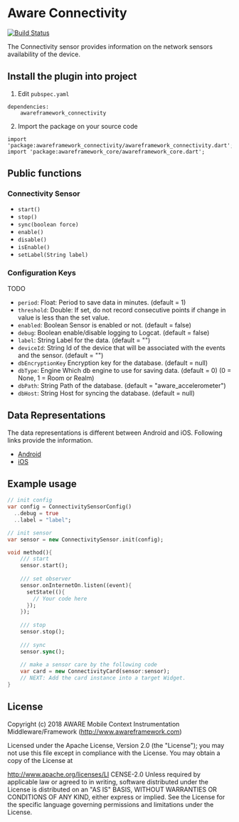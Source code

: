 # Aware Connectivity

[![Build Status](https://travis-ci.org/awareframework/awareframework_connectivity.svg?branch=master)](https://travis-ci.org/awareframework/awareframework_connectivity)

The Connectivity sensor provides information on the network sensors availability of the device.

## Install the plugin into project
1. Edit `pubspec.yaml`
```
dependencies:
    awareframework_connectivity
```

2. Import the package on your source code
```
import 'package:awareframework_connectivity/awareframework_connectivity.dart';
import 'package:awareframework_core/awareframework_core.dart';
```

## Public functions
### Connectivity Sensor
- `start()`
- `stop()` 
- `sync(boolean force)`
- `enable()`
- `disable()`
- `isEnable()`
- `setLabel(String label)`

### Configuration Keys
TODO
- `period`: Float: Period to save data in minutes. (default = 1)
- `threshold`: Double: If set, do not record consecutive points if change in value is less than the set value.
- `enabled`: Boolean Sensor is enabled or not. (default = false)
- `debug`: Boolean enable/disable logging to Logcat. (default = false)
- `label`: String Label for the data. (default = "")
- `deviceId`: String Id of the device that will be associated with the events and the sensor. (default = "")
- `dbEncryptionKey` Encryption key for the database. (default = null)
- `dbType`: Engine Which db engine to use for saving data. (default = 0) (0 = None, 1 = Room or Realm)
- `dbPath`: String Path of the database. (default = "aware_accelerometer")
- `dbHost`: String Host for syncing the database. (default = null)

## Data Representations
The data representations is different between Android and iOS. Following links provide the information.
- [Android](https://github.com/awareframework/com.awareframework.android.sensor.connectivity)
- [iOS](https://github.com/awareframework/com.awareframework.ios.sensor.connectivity)

## Example usage
```dart
// init config
var config = ConnectivitySensorConfig()
  ..debug = true
  ..label = "label";

// init sensor
var sensor = new ConnectivitySensor.init(config);

void method(){
    /// start 
    sensor.start();
    
    /// set observer
    sensor.onInternetOn.listen((event){
      setState((){
        // Your code here
      });
    });
    
    /// stop
    sensor.stop();
    
    /// sync
    sensor.sync();
    
    // make a sensor care by the following code
    var card = new ConnectivityCard(sensor:sensor);
    // NEXT: Add the card instance into a target Widget.
}

```

## License
Copyright (c) 2018 AWARE Mobile Context Instrumentation Middleware/Framework (http://www.awareframework.com)

Licensed under the Apache License, Version 2.0 (the "License"); you may not use this file except in compliance with the License. You may obtain a copy of the License at

http://www.apache.org/licenses/LI
CENSE-2.0 Unless required by applicable law or agreed to in writing, software distributed under the License is distributed on an "AS IS" BASIS, WITHOUT WARRANTIES OR CONDITIONS OF ANY KIND, either express or implied. See the License for the specific language governing permissions and limitations under the License.
